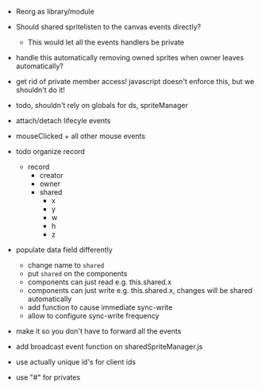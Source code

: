 - Reorg as library/module

- Should shared spritelisten to the canvas events directly?

  - This would let all the events handlers be private

- handle this automatically removing owned sprites when owner leaves automatically?
- get rid of private member access! javascript doesn't enforce this, but we shouldn't do it!

- todo, shouldn't rely on globals for ds, spriteManager

- attach/detach lifecyle events

- mouseClicked + all other mouse events

* todo organize record

  - record
    - creator
    - owner
    - shared
      - x
      - y
      - w
      - h
      - z

* populate data field differently

  - change name to `shared`
  - put `shared` on the components
  - components can just read e.g. this.shared.x
  - components can just write e.g. this.shared.x, changes will be shared automatically
  - add function to cause immediate sync-write
  - allow to configure sync-write frequency

* make it so you don't have to forward all the events

- add broadcast event function on sharedSpriteManager.js

- use actually unique id's for client ids

- use "#" for privates
